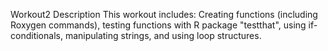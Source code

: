 Workout2 Description
This workout includes: Creating functions (including Roxygen commands), testing functions with 
R package "testthat", using if-conditionals, manipulating strings, and 
using loop structures.
